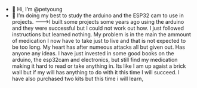 - 👋 Hi, I’m @petyoung
- 👀 I’m doing my best to study the arduino and the ESP32 cam to use in projects.
--->I built some projects some years ago using the arduino and they were successful but I could not work out how. I just followed instructions but learned nothing.
My problem is in the main the ammount of medication I now have to take just to live and that is not expected to be too long.  My heart has after numeous attacks all but given out.
Has anyone any ideas.  I have just invested in some good books on the arduino, the esp32cam and electronics, but still find my medication making it hard to read or take anything in.
Its like I am up agaist a brick wall but if my will has anything to do with it this time I will succeed.
I have also purchased two kits but this time i will learn,

